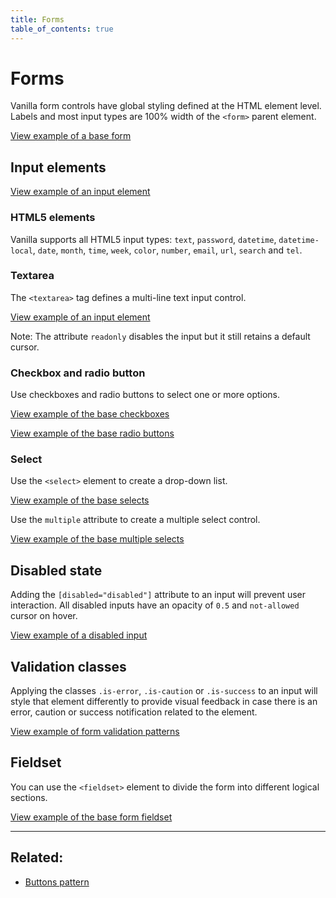 ```yaml
---
title: Forms
table_of_contents: true
---
```


# Forms

Vanilla form controls have global styling defined at the HTML element level. Labels and most input types are 100% width of the ```<form>``` parent element.

<a href="https://vanilla-framework.github.io/vanilla-framework/examples/base/forms/form/"
    class="js-example">
    View example of a base form
</a>

## Input elements

<a href="https://vanilla-framework.github.io/vanilla-framework/examples/base/forms/input/"
    class="js-example">
    View example of an input element
</a>

### HTML5 elements

Vanilla supports all HTML5 input types: ```text```, ```password```, ```datetime```, ```datetime-local```, ```date```, ```month```, ```time```, ```week```, ```color```, ```number```, ```email```, ```url```, ```search``` and ```tel```.

### Textarea

The ```<textarea>``` tag defines a multi-line text input control.

<a href="https://vanilla-framework.github.io/vanilla-framework/examples/base/forms/textarea/"
    class="js-example">
    View example of an input element
</a>

Note: The attribute ```readonly``` disables the input but it still retains a default cursor.

### Checkbox and radio button

Use checkboxes and radio buttons to select one or more options.

<a href="https://vanilla-framework.github.io/vanilla-framework/examples/base/forms/checkboxes/"
    class="js-example">
    View example of the base checkboxes
</a>

<a href="https://vanilla-framework.github.io/vanilla-framework/examples/base/forms/radio-buttons/"
    class="js-example">
    View example of the base radio buttons
</a>

### Select

Use the ```<select>``` element to create a drop-down list.

<a href="https://vanilla-framework.github.io/vanilla-framework/examples/base/forms/selects/"
    class="js-example">
    View example of the base selects
</a>

Use the ```multiple``` attribute to create a multiple select control.

<a href="https://vanilla-framework.github.io/vanilla-framework/examples/base/forms/select-multiple/"
    class="js-example">
    View example of the base multiple selects
</a>

## Disabled state

Adding the ```[disabled="disabled"]``` attribute to an input will prevent user interaction. All disabled inputs have an opacity of ```0.5``` and ```not-allowed``` cursor on hover.

<a href="https://vanilla-framework.github.io/vanilla-framework/examples/base/forms/disabled-input/"
    class="js-example">
    View example of a disabled input
</a>

## Validation classes

Applying the classes ```.is-error```, ```.is-caution``` or ```.is-success``` to an input will style that element differently to provide visual feedback in case there is an error, caution or success notification related to the element.

<a href="https://vanilla-framework.github.io/vanilla-framework/examples/patterns/form-validation/"
    class="js-example">
    View example of form validation patterns
</a>

## Fieldset

You can use the ```<fieldset>``` element to divide the form into different logical sections.

<a href="https://vanilla-framework.github.io/vanilla-framework/examples/base/forms/fieldset/"
    class="js-example">
    View example of the base form fieldset
</a>

<hr />

## Related:
* [Buttons pattern](/en/patterns/buttons/)
